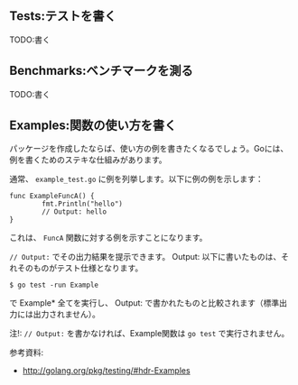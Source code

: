 
## Tests:テストを書く

TODO:書く

## Benchmarks:ベンチマークを測る

TODO:書く

## Examples:関数の使い方を書く

パッケージを作成したならば、使い方の例を書きたくなるでしょう。Goには、例を書くためのステキな仕組みがあります。

通常、 `example_test.go` に例を列挙します。以下に例の例を示します：

```
func ExampleFuncA() {
        fmt.Println("hello")
        // Output: hello
}
```

これは、 `FuncA` 関数に対する例を示すことになります。

`// Output:` でその出力結果を提示できます。
Output: 以下に書いたものは、それそのものがテスト仕様となります。

    $ go test -run Example  

で Example* 全てを実行し、 Output: で書かれたものと比較されます（標準出力には出力されません）。

注!: `// Output:` を書かなければ、Example関数は `go test` で実行されません。

参考資料:

* http://golang.org/pkg/testing/#hdr-Examples
